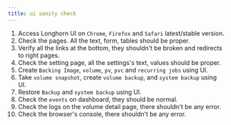 ```yaml
---
title: ui sanity check
---
```


1. Access Longhorn UI on `Chrome`, `Firefox` and `Safari` latest/stable version.
1. Check the pages. All the text, form, tables should be proper.
1. Verify all the links at the bottom, they shouldn't be broken and redirects to right pages.
1. Check the setting page, all the settings's text, values should be proper.
1. Create `Backing Image`, `volume`, `pv`, `pvc` and `recurring jobs` using UI.
1. Take `volume snapshot`, create `volume backup`, and `system backup` using UI.
1. Restore `Backup` and `system backup` using UI.
1. Check the `events` on dashboard, they should be normal.
1. Check the logs on the volume detail page, there shouldn't be any error.
1. Check the browser's console, there shouldn't be any error.